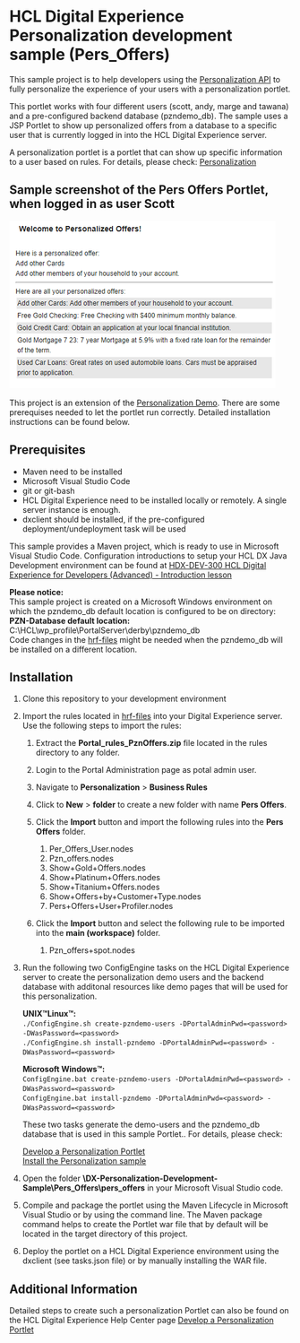 # HCL Digital Experience Personalization development sample (Pers_Offers)

This sample project is to help developers using the [Personalization API](https://opensource.hcltechsw.com/digital-experience/latest/manage_content/pzn/pzn_programming_ref/using_apis/?h=com.ibm.websphere.personalization) to fully personalize the experience of your users with a personalization portlet.  

This portlet works with four different users (scott, andy, marge and tawana) and a pre-configured backend database (pzndemo_db). The sample uses a JSP Portlet to show up personalized offers from a database to a specific user that is currently logged in into the HCL Digital Experience server.

A personalization portlet is a portlet that can show up specific information to a user based on rules. For details, please check: [Personalization](https://opensource.hcltechsw.com/digital-experience/latest/get_started/product_overview/personalization/?h=personalization)

## Sample screenshot of the Pers Offers Portlet, when logged in as user Scott  

![Pers Offers Portlet - Sample Screenshot](./Pers_Offers/images/Pers_Offers_Portlet_content_sample.png)  

This project is an extension of the [Personalization Demo](https://opensource.hcltechsw.com/digital-experience/latest/manage_content/pzn/pzn_portlet/index.html).
There are some prerequises needed to let the portlet run correctly. Detailed installation instructions can be found below.  

## Prerequisites

- Maven need to be installed
- Microsoft Visual Studio Code
- git or git-bash
- HCL Digital Experience need to be installed locally or remotely. A single server instance is enough.
- dxclient should be installed, if the pre-configured deployment/undeployment task will be used

This sample provides a Maven project, which is ready to use in Microsoft Visual Studio Code. Configuration introductions to setup your HCL DX Java Development environment can be found at [HDX-DEV-300 HCL Digital Experience for Developers (Advanced) - Introduction lesson](https://hclsoftwareu.hcltechsw.com/component/axs/?view=sso_config&id=3&forward=https%3A%2F%2Fhclsoftwareu.hcltechsw.com%2Fcourses%2Flesson%2F%3Fid%3D1777)

**Please notice:**  
This sample project is created on a Microsoft Windows environment on which the pzndemo_db default location is configured to be on directory:  
**PZN-Database default location:** C:\HCL\wp_profile\PortalServer\derby\pzndemo_db  
Code changes in the [hrf-files](./Pers_Offers/pers_offers/rules/) might be needed when the pzndemo_db will be installed on a different location.

## Installation

1. Clone this repository to your development environment

2. Import the rules located in [hrf-files](./Pers_Offers/pers_offers/rules/) into your Digital Experience server. Use the following steps to import the rules:

    1. Extract the **Portal_rules_PznOffers.zip** file located in the rules directory to any folder.
    2. Login to the Portal Administration page as potal admin user.
    3. Navigate to **Personalization** > **Business Rules**
    4. Click to **New** > **folder** to create a new folder with name **Pers Offers**.
    5. Click the **Import** button and import the following rules into the **Pers Offers** folder.

        1. Per_Offers_User.nodes
        2. Pzn_offers.nodes
        3. Show+Gold+Offers.nodes
        4. Show+Platinum+Offers.nodes
        5. Show+Titanium+Offers.nodes
        6. Show+Offers+by+Customer+Type.nodes
        7. Pers+Offers+User+Profiler.nodes

    6. Click the **Import** button and select the following rule to be imported into the **main (workspace)** folder.

        1. Pzn_offers+spot.nodes

3. Run the following two ConfigEngine tasks on the HCL Digital Experience server to create the personalization demo users and the backend database with additonal resources like demo pages that will be used for this personalization.

    **UNIX™Linux™:**  
    ```./ConfigEngine.sh create-pzndemo-users -DPortalAdminPwd=<password> -DWasPassword=<password>```  
    ```./ConfigEngine.sh install-pzndemo -DPortalAdminPwd=<password> -DWasPassword=<password>```  

    **Microsoft Windows™:**  
    ```ConfigEngine.bat create-pzndemo-users -DPortalAdminPwd=<password> -DWasPassword=<password>```  
    ```ConfigEngine.bat install-pzndemo -DPortalAdminPwd=<password> -DWasPassword=<password>```  

    These two tasks generate the demo-users and the pzndemo_db database that is used in this sample Portlet.. For details, please check:

    <a href="https://opensource.hcltechsw.com/digital-experience/latest/manage_content/pzn/pzn_portlet" target="_blank">Develop a Personalization Portlet</a>  
    <a href="https://opensource.hcltechsw.com/digital-experience/latest/manage_content/pzn/pzn_portlet/pzn_demoinstall/" target="_blank">Install the Personalization sample</a>

4. Open the folder **\DX-Personalization-Development-Sample\Pers_Offers\pers_offers** in your Microsoft Visual Studio code.

5. Compile and package the portlet using the Maven Lifecycle in Microsoft Visual Studio or by using the command line. The Maven package command helps to create the Portlet war file that by default will be located in the target directory of this project.  

6. Deploy the portlet on a HCL Digital Experience environment using the dxclient (see tasks.json file) or by manually installing the WAR file.

## Additional Information

Detailed steps to create such a personalization Portlet can also be found on the HCL Digital Experience Help Center page [Develop a Personalization Portlet](https://opensource.hcltechsw.com/digital-experience/latest/manage_content/pzn/pzn_portlet)  
